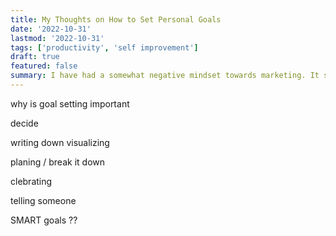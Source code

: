 ```yaml
---
title: My Thoughts on How to Set Personal Goals
date: '2022-10-31'
lastmod: '2022-10-31'
tags: ['productivity', 'self improvement']
draft: true
featured: false
summary: I have had a somewhat negative mindset towards marketing. It seemed like only sleazy sales people are the ones doing it. This is how I changed my mindset.
---
```


why is goal setting important

decide

writing down visualizing

planing / break it down

clebrating

telling someone

SMART goals ??
